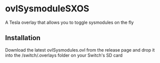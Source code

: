 # ovlSysmoduleSXOS

A Tesla overlay that allows you to toggle sysmodules on the fly

## Installation

Download the latest ovlSysmodules.ovl from the release page and drop it into the /switch/.overlays folder on your Switch's SD card
